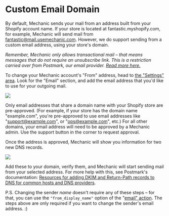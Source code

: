 # Custom Email Domain

By default, Mechanic sends your mail from an address built from your Shopify account name. If your store is located at fantastic.myshopify.com, for example, Mechanic will send mail from [fantastic@mail.usemechanic.com](mailto:fantastic@mail.usemechanic.com). However, we do support sending from a custom email address, using your store's domain.

_Remember, Mechanic only allows transactional mail – that means messages that do not require an unsubscribe link. This is a restriction carried over from Postmark, our email provider._ [_Read more here._](https://docs.usemechanic.com/article/348-what-kind-of-email-can-i-send-with-mechanic)

To change your Mechanic account's "From" address, head to [the "Settings" area](https://docs.usemechanic.com/article/430-accessing-your-mechanic-account-settings). Look for the "Email" section, and add the email address that you'd like to use for your outgoing mail.

[![](https://d33v4339jhl8k0.cloudfront.net/docs/assets/5ddd799f2c7d3a7e9ae472fc/images/5e3c2f1a04286364bc94f42e/file-DqoBFym1FO.png)](https://docs.usemechanic.com/article/348-what-kind-of-email-can-i-send-with-mechanic)

Only email addresses that share a domain name with your Shopify store are pre-approved. \(For example, if your store has the domain name "example.com", you're pre-approved to use email addresses like "support@example.com", or "ops@example.com", etc.\) For all other domains, your email address will need to be approved by a Mechanic admin. Use the support button in the corner to request approval.

Once the address is approved, Mechanic will show you information for two new DNS records.

![](https://d33v4339jhl8k0.cloudfront.net/docs/assets/5ddd799f2c7d3a7e9ae472fc/images/5e3c30b22c7d3a7e9ae75674/file-H0hDxz239h.png)

Add these to your domain, verify them, and Mechanic will start sending mail from your selected address. For more help with this, see Postmark's documentation: [Resources for adding DKIM and Return-Path records to DNS for common hosts and DNS providers](https://postmarkapp.com/support/article/1090-resources-for-adding-dkim-and-return-path-records-to-dns-for-common-hosts-and-dns-providers).

P.S. Changing the sender _name_ doesn't require any of these steps – for that, you can use the `"from_display_name"` option of the "[email" action](../core-concepts/actions/action-types/email.md). The steps above are only required if you want to change the sender's email address. :\)

